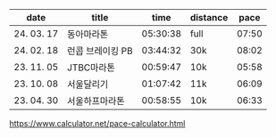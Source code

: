 
| date | title | time | distance | pace |
| --- | --- | --- | --- | --- |
| 24. 03. 17 | 동아마라톤 | 05:30:38 | full | 07:50 |
| 24. 02. 18 | 런콥 브레이킹 PB | 03:44:32 | 30k |08:02 |
| 23. 11. 05 | JTBC마라톤 | 00:59:47 | 10k |05:58 |
| 23. 10. 08 | 서울달리기 | 01:07:42 | 11k | 06:09 |
| 23. 04. 30 | 서울하프마라톤 | 00:58:55 | 10k | 06:33 |

https://www.calculator.net/pace-calculator.html

